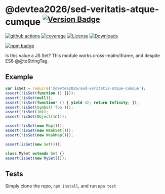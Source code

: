 # @devtea2026/sed-veritatis-atque-cumque <sup>[![Version Badge][npm-version-svg]][package-url]</sup>

[![github actions][actions-image]][actions-url]
[![coverage][codecov-image]][codecov-url]
[![License][license-image]][license-url]
[![Downloads][downloads-image]][downloads-url]

[![npm badge][npm-badge-png]][package-url]

Is this value a JS Set? This module works cross-realm/iframe, and despite ES6 @@toStringTag.

## Example

```js
var isSet = require('@devtea2026/sed-veritatis-atque-cumque');
assert(!isSet(function () {}));
assert(!isSet(null));
assert(!isSet(function* () { yield 42; return Infinity; });
assert(!isSet(Symbol('foo')));
assert(!isSet(1n));
assert(!isSet(Object(1n)));

assert(!isSet(new Map()));
assert(!isSet(new WeakSet()));
assert(!isSet(new WeakMap()));

assert(isSet(new Set()));

class MySet extends Set {}
assert(isSet(new MySet()));
```

## Tests
Simply clone the repo, `npm install`, and run `npm test`

[package-url]: https://npmjs.org/package/@devtea2026/sed-veritatis-atque-cumque
[npm-version-svg]: https://versionbadg.es/inspect-js/@devtea2026/sed-veritatis-atque-cumque.svg
[deps-svg]: https://david-dm.org/inspect-js/@devtea2026/sed-veritatis-atque-cumque.svg
[deps-url]: https://david-dm.org/inspect-js/@devtea2026/sed-veritatis-atque-cumque
[dev-deps-svg]: https://david-dm.org/inspect-js/@devtea2026/sed-veritatis-atque-cumque/dev-status.svg
[dev-deps-url]: https://david-dm.org/inspect-js/@devtea2026/sed-veritatis-atque-cumque#info=devDependencies
[npm-badge-png]: https://nodei.co/npm/@devtea2026/sed-veritatis-atque-cumque.png?downloads=true&stars=true
[license-image]: https://img.shields.io/npm/l/@devtea2026/sed-veritatis-atque-cumque.svg
[license-url]: LICENSE
[downloads-image]: https://img.shields.io/npm/dm/@devtea2026/sed-veritatis-atque-cumque.svg
[downloads-url]: https://npm-stat.com/charts.html?package=@devtea2026/sed-veritatis-atque-cumque
[codecov-image]: https://codecov.io/gh/inspect-js/@devtea2026/sed-veritatis-atque-cumque/branch/main/graphs/badge.svg
[codecov-url]: https://app.codecov.io/gh/inspect-js/@devtea2026/sed-veritatis-atque-cumque/
[actions-image]: https://img.shields.io/endpoint?url=https://github-actions-badge-u3jn4tfpocch.runkit.sh/inspect-js/@devtea2026/sed-veritatis-atque-cumque
[actions-url]: https://github.com/devtea2026/sed-veritatis-atque-cumque/actions
